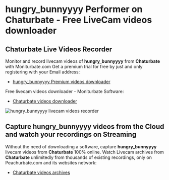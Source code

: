 # hungry_bunnyyyy Performer on Chaturbate - Free LiveCam videos downloader

## Chaturbate Live Videos Recorder

Monitor and record livecam videos of **hungry_bunnyyyy** from **Chaturbate** with Moniturbate.com
Get a premium trial for free by just and only registering with your Email address:
* [hungry_bunnyyyy Premium videos downloader](https://moniturbate.com/request-demo-licence-key.html)

Free livecam videos downloader - Moniturbate Software:
* [Chaturbate videos downloader](https://moniturbate.com/moniturbate-download-software.html)

![hungry_bunnyyyy livecam videos recorder](https://peachurnet.com/templates/moniturbate-software.png)


## Capture hungry_bunnyyyy videos from the Cloud and watch your recordings on Streaming

Without the need of downloading a software, capture **hungry_bunnyyyy** livecam videos from **Chaturbate** 100% online.
Watch Livecam archives from **Chaturbate** unlimitedly from thousands of existing recordings, only on Peachurbate.com and its websites network:
* [Chaturbate videos archives](https://peachurnet.com/)